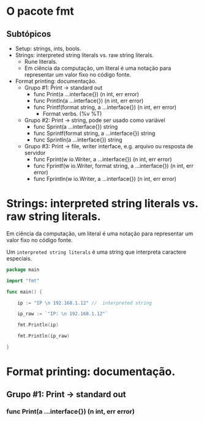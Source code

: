 # O pacote fmt

## Subtópicos

 - Setup: strings, ints, bools.
 - Strings: interpreted string literals vs. raw string literals.
	- Rune literals.
	- Em ciência da computação, um literal é uma notação para representar um valor fixo no código fonte.
 - Format printing: documentação.
	- Grupo #1: Print -> standard out
		- func Print(a ...interface{}) (n int, err error)
		- func Println(a ...interface{}) (n int, err error)
		- func Printf(format string, a ...interface{}) (n int, err error)
			- Format verbs. (%v %T)
	- Grupo #2: Print -> string, pode ser usado como variável
		- func Sprint(a ...interface{}) string
		- func Sprintf(format string, a ...interface{}) string
		- func Sprintln(a ...interface{}) string
	- Grupo #3: Print -> file, writer interface, e.g. arquivo ou resposta de servidor
		- func Fprint(w io.Writer, a ...interface{}) (n int, err error)
		- func Fprintf(w io.Writer, format string, a ...interface{}) (n int, err error)
		- func Fprintln(w io.Writer, a ...interface{}) (n int, err error)

# Strings: interpreted string literals vs. raw string literals.

Em ciência da computação, um literal é uma notação para representar um valor fixo no código fonte.

Um `interpreted string literals` é uma string que interpreta caractere especiais.

```go
package main

import "fmt"

func main() {

	ip := "IP \n 192.168.1.12" //  interpreted string

	ip_raw := `"IP: \n 192.168.1.12"`

	fmt.Println(ip)

	fmt.Println(ip_raw)

}
```

# Format printing: documentação.

## Grupo #1: Print -> standard out
### func Print(a …interface{}) (n int, err error)